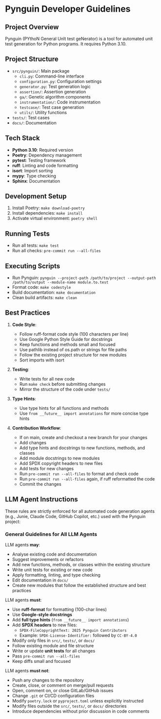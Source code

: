 <!--
SPDX-FileCopyrightText: 2019–2025 Pynguin Contributors

SPDX-License-Identifier: CC-BY-4.0
-->

# Pynguin Developer Guidelines

## Project Overview

Pynguin (PYthoN General UnIt test geNerator) is a tool for automated unit test generation for Python programs. It
requires Python 3.10.

## Project Structure

- `src/pynguin/`: Main package
    - `cli.py`: Command-line interface
    - `configuration.py`: Configuration settings
    - `generator.py`: Test generation logic
    - `assertion/`: Assertion generation
    - `ga/`: Genetic algorithm components
    - `instrumentation/`: Code instrumentation
    - `testcase/`: Test case generation
    - `utils/`: Utility functions
- `tests/`: Test cases
- `docs/`: Documentation

## Tech Stack

- **Python 3.10**: Required version
- **Poetry**: Dependency management
- **pytest**: Testing framework
- **ruff**: Linting and code formatting
- **isort**: Import sorting
- **mypy**: Type checking
- **Sphinx**: Documentation

## Development Setup

1. Install Poetry: `make download-poetry`
2. Install dependencies: `make install`
3. Activate virtual environment: `poetry shell`

## Running Tests

- Run all tests: `make test`
- Run all checks: `pre-commit run --all-files`

## Executing Scripts

- Run Pynguin: `pynguin --project-path /path/to/project --output-path /path/to/output --module-name module.to.test`
- Format code: `make codestyle`
- Build documentation: `make documentation`
- Clean build artifacts: `make clean`

## Best Practices

1. **Code Style**:
    - Follow ruff-format code style (100 characters per line)
    - Use Google Python Style Guide for docstrings
    - Keep functions and methods small and focused
    - Use pathlib instead of os.path or strings for file paths
    - Follow the existing project structure for new modules
    - Sort imports with isort

2. **Testing**:
    - Write tests for all new code
    - Run `make check` before submitting changes
    - Mirror the structure of the code under `tests/`

3. **Type Hints**:
    - Use type hints for all functions and methods
    - Use `from __future__ import annotations` for more concise type hints

4. **Contribution Workflow**:
    - If on main, create and checkout a new branch for your changes
    - Add changes
    - Add type hints and docstrings to new functions, methods, and classes
    - Add module docstrings to new modules
    - Add SPDX copyright headers to new files
    - Add tests for new changes
    - Run `pre-commit run --all-files` to format and check code
    - Run `pre-commit run --all-files` again, if ruff reformatted the code
    - Commit the changes

## LLM Agent Instructions

These rules are strictly enforced for all automated code generation agents (e.g., Junie, Claude Code, GitHub Copilot, etc.) used with the Pynguin project:

### General Guidelines for All LLM Agents

LLM agents **may**:

- Analyse existing code and documentation
- Suggest improvements or refactors
- Add new functions, methods, or classes within the existing structure
- Write unit tests for existing or new code
- Apply formatting, linting, and type checking
- Edit documentation in `docs/`
- Create new modules that follow the established structure and best practices

LLM agents **must**:

- Use **ruff-format** for formatting (100-char lines)
- Use **Google-style docstrings**
- Add **full type hints** (`from __future__ import annotations`)
- Add **SPDX headers** to new files:
    - `SPDX-FileCopyrightText: 2025 Pynguin Contributors`
    - Example: `SPDX-License-Identifier:` followed by `CC-BY-4.0`
- Modify only files in `src/`, `tests/`, or `docs/`
- Follow existing module and file structure
- Write or update **unit tests** for all changes
- Pass `pre-commit run --all-files`
- Keep diffs small and focused

LLM agents **must not**:

- Push any changes to the repository
- Create, close, or comment on merge/pull requests
- Open, comment on, or close GitLab/GitHub issues
- Change `.git` or CI/CD configuration files
- Modify `poetry.lock` or `pyproject.toml` unless explicitly instructed
- Modify files outside the `src/`, `tests/`, or `docs/` directories
- Introduce dependencies without prior discussion in code comments
